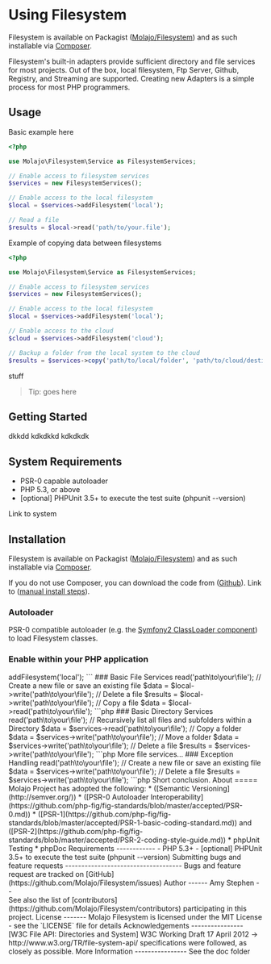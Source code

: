 Using Filesystem
=============

Filesystem is available on Packagist ([Molajo/Filesystem](http://packagist.org/packages/molajo/filesystem))
and as such installable via [Composer](http://getcomposer.org/).

Filesystem's built-in adapters provide sufficient directory and file services for most projects. Out of the box,
local filesystem, Ftp Server, Github, Registry, and Streaming are supported. Creating new Adapters is a simple
process for most PHP programmers.

## Usage

Basic example here

```php
<?php

use Molajo\Filesystem\Service as FilesystemServices;

// Enable access to filesystem services
$services = new FilesystemServices();

// Enable access to the local filesystem
$local = $services->addFilesystem('local');

// Read a file
$results = $local->read('path/to/your.file');
 ```


Example of copying data between filesystems

```php
<?php

use Molajo\Filesystem\Service as FilesystemServices;

// Enable access to filesystem services
$services = new FilesystemServices();

// Enable access to the local filesystem
$local = $services->addFilesystem('local');

// Enable access to the cloud
$cloud = $services->addFilesystem('cloud');

// Backup a folder from the local system to the cloud
$results = $services->copy('path/to/local/folder', 'path/to/cloud/destination', 'local', 'cloud');
 ```

stuff

> Tip: goes here

Getting Started
---------------

dkkdd kdkdkkd kdkdkdk

## System Requirements

* PSR-0 capable autoloader
* PHP 5.3, or above
* [optional] PHPUnit 3.5+ to execute the test suite (phpunit --version)

Link to system

## Installation

Filesystem is available on Packagist ([Molajo/Filesystem](http://packagist.org/packages/molajo/filesystem))
and as such installable via [Composer](http://getcomposer.org/).

If you do not use Composer, you can download the code from ([Github](https://github.com/Molajo/Filesystem)).
Link to ([manual install steps](https://github.com/Molajo/Filesystem)).

### Autoloader

PSR-0 compatible autoloader (e.g. the [Symfony2 ClassLoader component](https://github.com/symfony/ClassLoader))
to load Filesystem classes.

### Enable within your PHP application

<?php

use Molajo\Filesystem\Service as FilesystemServices;

// Enable access to filesystem services
$services = new FilesystemServices();

// Enable access to the local filesystem
$local = $services->addFilesystem('local');
```

### Basic File Services

<?php

// Read a File
$data = $local->read('path\to\your\file');

// Create a new file or save an existing file
$data = $local->write('path\to\your\file');

// Delete a file
$results = $local->write('path\to\your\file');

// Copy a file
$data = $local->read('path\to\your\file');

```php


### Basic Directory Services

<?php

// List of Files in Directory
$data = $services->read('path\to\your\file');

// Recursively list all files and subfolders within a Directory
$data = $services->read('path\to\your\file');

// Copy a folder
$data = $services->write('path\to\your\file');

// Move a folder
$data = $services->write('path\to\your\file');

// Delete a file
$results = $services->write('path\to\your\file');

```php

More file services...

### Exception Handling

<?php

// Read a File
$data = $services->read('path\to\your\file');

// Create a new file or save an existing file
$data = $services->write('path\to\your\file');

// Delete a file
$results = $services->write('path\to\your\file');

```php

Short conclusion.


About
=====

Molajo Project has adopted the following:

 * ([Semantic Versioning](http://semver.org/))
 * ([PSR-0 Autoloader Interoperability](https://github.com/php-fig/fig-standards/blob/master/accepted/PSR-0.md))
 * ([PSR-1](https://github.com/php-fig/fig-standards/blob/master/accepted/PSR-1-basic-coding-standard.md))
 and ([PSR-2](https://github.com/php-fig/fig-standards/blob/master/accepted/PSR-2-coding-style-guide.md))
 * phpUnit Testing
 * phpDoc

Requirements
------------

- PHP 5.3+
- [optional] PHPUnit 3.5+ to execute the test suite (phpunit --version)

Submitting bugs and feature requests
------------------------------------

Bugs and feature request are tracked on [GitHub](https://github.com/Molajo/Filesystem/issues)

Author
------

Amy Stephen - <AmyStephen@gmail.com> - <http://twitter.com/AmyStephen><br />
See also the list of [contributors](https://github.com/Molajo/Filesystem/contributors) participating in this project.

License
-------

Molajo Filesystem is licensed under the MIT License - see the `LICENSE` file for details

Acknowledgements
----------------

[W3C File API: Directories and System] W3C Working Draft 17 April 2012 → http://www.w3.org/TR/file-system-api/
specifications were followed, as closely as possible.

More Information
----------------

See the doc folder
